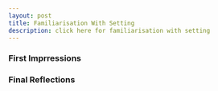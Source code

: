 ```yaml
---
layout: post
title: Familiarisation With Setting
description: click here for familiarisation with setting
---
```


### First Imprressions ###

### Final Reflections ###
